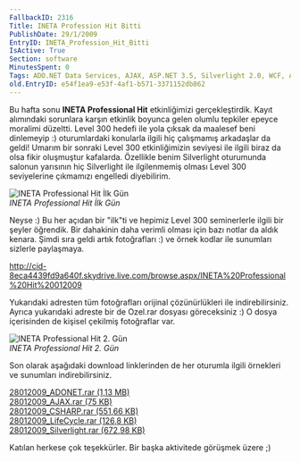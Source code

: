 ```yaml
---
FallbackID: 2316
Title: INETA Profession Hit Bitti
PublishDate: 29/1/2009
EntryID: INETA_Profession_Hit_Bitti
IsActive: True
Section: software
MinutesSpent: 0
Tags: ADO.NET Data Services, AJAX, ASP.NET 3.5, Silverlight 2.0, WCF, ASP.NET
old.EntryID: e54f1ea9-e53f-4af1-b571-3371152db862
---
```

Bu hafta sonu **INETA Professional Hit** etkinliğimizi gerçekleştirdik.
Kayıt alımındaki sorunlara karşın etkinlik boyunca gelen olumlu tepkiler
epeyce moralimi düzeltti. Level 300 hedefi ile yola çıksak da maalesef
beni dinlemeyip :) oturumlardaki konularla ilgili hiç çalışmamış
arkadaşlar da geldi! Umarım bir sonraki Level 300 etkinliğimizin
seviyesi ile ilgili biraz da olsa fikir oluşmuştur kafalarda. Özellikle
benim Silverlight oturumunda salonun yarısının hiç Silverlight ile
ilgilenmemiş olması Level 300 seviyelerine çıkmamızı engelledi
diyebilirim.

![INETA Professional Hit İlk
Gün](http://cdn.daron.yondem.com/assets/2316/28012009_1.jpg)\
*INETA Professional Hit İlk Gün*

Neyse :) Bu her açıdan bir "ilk"ti ve hepimiz Level 300 seminerlerle
ilgili bir şeyler öğrendik. Bir dahakinin daha verimli olması için bazı
notlar da aldık kenara. Şimdi sıra geldi artık fotoğrafları :) ve örnek
kodlar ile sunumları sizlerle paylaşmaya.

<http://cid-8eca4439fd9a640f.skydrive.live.com/browse.aspx/INETA%20Professional%20Hit%20012009>

Yukarıdaki adresten tüm fotoğrafları orijinal çözünürlükleri ile
indirebilirsiniz. Ayrıca yukarıdaki adreste bir de Ozel.rar dosyası
göreceksiniz :) O dosya içerisinden de kişisel çekilmiş fotoğraflar var.

![INETA Professional Hit 2.
Gün](http://cdn.daron.yondem.com/assets/2316/28012009_2.jpg)\
*INETA Professional Hit 2. Gün*

Son olarak aşağıdaki download linklerinden de her oturumla ilgili
örnekleri ve sunumları indirebilirsiniz.

[28012009\_ADONET.rar (1,13
MB)](http://cdn.daron.yondem.com/assets/2316/28012009_ADONET.rar)\
[28012009\_AJAX.rar (75
KB)](http://cdn.daron.yondem.com/assets/2316/28012009_AJAX.rar)\
[28012009\_CSHARP.rar (551,66
KB)](http://cdn.daron.yondem.com/assets/2316/28012009_CSHARP.rar)\
[28012009\_LifeCycle.rar (126,8
KB)](http://cdn.daron.yondem.com/assets/2316/28012009_LifeCycle.rar)\
[28012009\_Silverlight.rar (672,98
KB)](http://cdn.daron.yondem.com/assets/2316/28012009_Silverlight.rar)

Katılan herkese çok teşekkürler. Bir başka aktivitede görüşmek üzere ;)


